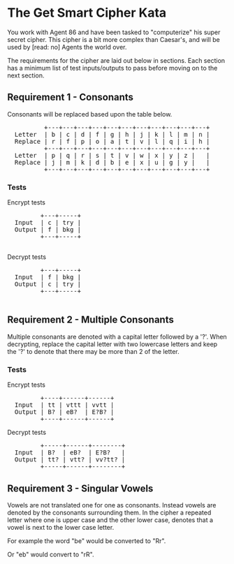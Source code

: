 # The Get Smart Cipher Kata

You work with Agent 86 and have been tasked to "computerize" his super secret cipher. This cipher is a bit more complex than Caesar's, and will be used by [read: no] Agents the world over.

The requirements for the cipher are laid out below in sections. Each section has a minimum list of test inputs/outputs to pass before moving on to the next section. 

## Requirement 1 - Consonants

Consonants will be replaced based upon the table below. 

<pre>
          +---+---+---+---+---+---+---+---+---+---+---+
  Letter  | b | c | d | f | g | h | j | k | l | m | n |
  Replace | r | f | p | o | a | t | v | l | q | i | h |
          +---+---+---+---+---+---+---+---+---+---+---+
  Letter  | p | q | r | s | t | v | w | x | y | z |   |
  Replace | j | m | k | d | b | e | x | u | g | y |   | 
          +---+---+---+---+---+---+---+---+---+---+---+
</pre>

### Tests

Encrypt tests

  <pre>
         +---+-----+
  Input  | c | try | 
  Output | f | bkg |
         +---+-----+
  </pre>

Decrypt tests

  <pre>
         +---+-----+
  Input  | f | bkg |
  Output | c | try |
         +---+-----+
  </pre>

## Requirement 2 - Multiple Consonants

Multiple consonants are denoted with a capital letter followed by a '?'.
When decrypting, replace the capital letter with two lowercase letters
and keep the '?' to denote that there may be more than 2 of the letter.

### Tests

Encrypt tests

<pre>
         +----+------+------+
  Input  | tt | vttt | vvtt |
  Output | B? | eB?  | E?B? | 
         +----+------+------+
</pre>

Decrypt tests

<pre>
         +-----+------+--------+
  Input  | B?  | eB?  | E?B?   |
  Output | tt? | vtt? | vv?tt? |
         +-----+------+--------+
</pre>

## Requirement 3 - Singular Vowels

Vowels are not translated one for one as consonants. Instead vowels are denoted by the consonants surrounding them. In the cipher a repeated letter where one is upper case and the other lower case, denotes that a vowel is next to the lower case letter.

For example the word "be" would be converted to "Rr".

Or "eb" would convert to "rR".
